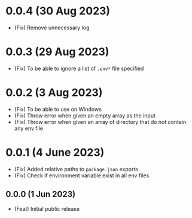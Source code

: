 # 0.0.4 (30 Aug 2023)

-   (Fix) Remove unnecessary log

# 0.0.3 (29 Aug 2023)

-   (Fix) To be able to ignore a list of `.env*` file specified

# 0.0.2 (3 Aug 2023)

-   (Fix) To be able to use on Windows
-   (Fix) Throw error when given an empty array as the input
-   (Fix) Throw error when given an array of directory that do not contain any env file

# 0.0.1 (4 June 2023)

-   (Fix) Added relative paths to `package.json` exports
-   (Fix) Check if environment variable exist in all env files

## 0.0.0 (1 Jun 2023)

-   (Feat) Initial public release
